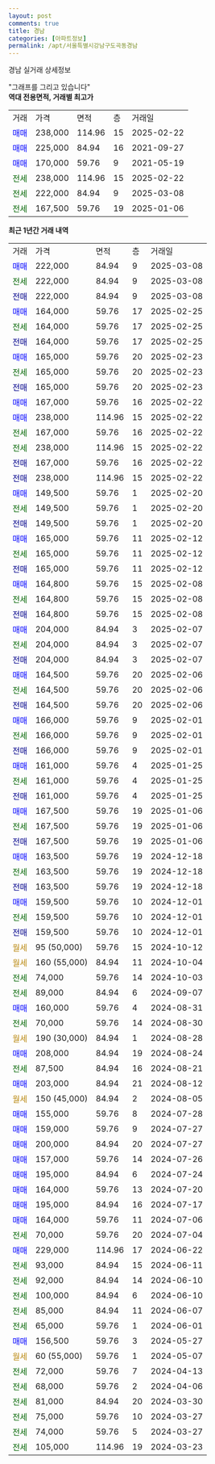 ```yaml
---
layout: post
comments: true
title: 경남
categories: [아파트정보]
permalink: /apt/서울특별시강남구도곡동경남
---
```


경남 실거래 상세정보

<script type="text/javascript">
  google.charts.load('current', {'packages':['line', 'corechart']});
  google.charts.setOnLoadCallback(drawChart);

  function drawChart() {
    var data = new google.visualization.DataTable();
    data.addColumn('date', '거래일');
    data.addColumn('number', "매매");
    data.addColumn('number', "전세");
    data.addColumn('number', "전매");

    data.addRows([[new Date(Date.parse("2025-03-08")), 222000, null, null], [new Date(Date.parse("2025-03-08")), null, 222000, null], [new Date(Date.parse("2025-03-08")), null, null, 222000], [new Date(Date.parse("2025-02-25")), 164000, null, null], [new Date(Date.parse("2025-02-25")), null, 164000, null], [new Date(Date.parse("2025-02-25")), null, null, 164000], [new Date(Date.parse("2025-02-23")), 165000, null, null], [new Date(Date.parse("2025-02-23")), null, 165000, null], [new Date(Date.parse("2025-02-23")), null, null, 165000], [new Date(Date.parse("2025-02-22")), 167000, null, null], [new Date(Date.parse("2025-02-22")), 238000, null, null], [new Date(Date.parse("2025-02-22")), null, 167000, null], [new Date(Date.parse("2025-02-22")), null, 238000, null], [new Date(Date.parse("2025-02-22")), null, null, 167000], [new Date(Date.parse("2025-02-22")), null, null, 238000], [new Date(Date.parse("2025-02-20")), 149500, null, null], [new Date(Date.parse("2025-02-20")), null, 149500, null], [new Date(Date.parse("2025-02-20")), null, null, 149500], [new Date(Date.parse("2025-02-12")), 165000, null, null], [new Date(Date.parse("2025-02-12")), null, 165000, null], [new Date(Date.parse("2025-02-12")), null, null, 165000], [new Date(Date.parse("2025-02-08")), 164800, null, null], [new Date(Date.parse("2025-02-08")), null, 164800, null], [new Date(Date.parse("2025-02-08")), null, null, 164800], [new Date(Date.parse("2025-02-07")), 204000, null, null], [new Date(Date.parse("2025-02-07")), null, 204000, null], [new Date(Date.parse("2025-02-07")), null, null, 204000], [new Date(Date.parse("2025-02-06")), 164500, null, null], [new Date(Date.parse("2025-02-06")), null, 164500, null], [new Date(Date.parse("2025-02-06")), null, null, 164500], [new Date(Date.parse("2025-02-01")), 166000, null, null], [new Date(Date.parse("2025-02-01")), null, 166000, null], [new Date(Date.parse("2025-02-01")), null, null, 166000], [new Date(Date.parse("2025-01-25")), 161000, null, null], [new Date(Date.parse("2025-01-25")), null, 161000, null], [new Date(Date.parse("2025-01-25")), null, null, 161000], [new Date(Date.parse("2025-01-06")), 167500, null, null], [new Date(Date.parse("2025-01-06")), null, 167500, null], [new Date(Date.parse("2025-01-06")), null, null, 167500], [new Date(Date.parse("2024-12-18")), 163500, null, null], [new Date(Date.parse("2024-12-18")), null, 163500, null], [new Date(Date.parse("2024-12-18")), null, null, 163500], [new Date(Date.parse("2024-12-01")), 159500, null, null], [new Date(Date.parse("2024-12-01")), null, 159500, null], [new Date(Date.parse("2024-12-01")), null, null, 159500], [new Date(Date.parse("2024-10-12")), null, null, null], [new Date(Date.parse("2024-10-04")), null, null, null], [new Date(Date.parse("2024-10-03")), null, 74000, null], [new Date(Date.parse("2024-09-07")), null, 89000, null], [new Date(Date.parse("2024-08-31")), 160000, null, null], [new Date(Date.parse("2024-08-30")), null, 70000, null], [new Date(Date.parse("2024-08-28")), null, null, null], [new Date(Date.parse("2024-08-24")), 208000, null, null], [new Date(Date.parse("2024-08-21")), null, 87500, null], [new Date(Date.parse("2024-08-12")), 203000, null, null], [new Date(Date.parse("2024-08-05")), null, null, null], [new Date(Date.parse("2024-07-28")), 155000, null, null], [new Date(Date.parse("2024-07-27")), 159000, null, null], [new Date(Date.parse("2024-07-27")), 200000, null, null], [new Date(Date.parse("2024-07-26")), 157000, null, null], [new Date(Date.parse("2024-07-24")), 195000, null, null], [new Date(Date.parse("2024-07-20")), 164000, null, null], [new Date(Date.parse("2024-07-17")), 195000, null, null], [new Date(Date.parse("2024-07-06")), 164000, null, null], [new Date(Date.parse("2024-07-04")), null, 70000, null], [new Date(Date.parse("2024-06-22")), 229000, null, null], [new Date(Date.parse("2024-06-11")), null, 93000, null], [new Date(Date.parse("2024-06-10")), null, 92000, null], [new Date(Date.parse("2024-06-10")), null, 100000, null], [new Date(Date.parse("2024-06-07")), null, 85000, null], [new Date(Date.parse("2024-06-01")), null, 65000, null], [new Date(Date.parse("2024-05-27")), 156500, null, null], [new Date(Date.parse("2024-05-07")), null, null, null], [new Date(Date.parse("2024-04-13")), null, 72000, null], [new Date(Date.parse("2024-04-06")), null, 68000, null], [new Date(Date.parse("2024-03-30")), null, 81000, null], [new Date(Date.parse("2024-03-27")), null, 75000, null], [new Date(Date.parse("2024-03-27")), null, 74000, null], [new Date(Date.parse("2024-03-23")), null, 105000, null]]);

    var options = {
      hAxis: {
        format: 'yyyy/MM/dd'
      },    
      lineWidth: 0,
      pointsVisible: true,    
      title: '최근 1년간 유형별 실거래가 분포',
      legend: { position: 'bottom' }
    };

    var formatter = new google.visualization.NumberFormat({pattern:'###,###'} );
    formatter.format(data, 1);
    formatter.format(data, 2);
    
    setTimeout(function() {
        var chart = new google.visualization.LineChart(document.getElementById('columnchart_material'));
        chart.draw(data, (options));
        document.getElementById('loading').style.display = 'none';
    }, 200);
  }
</script>


<div id="loading" style="z-index:20; display: block; margin-left: 0px">"그래프를 그리고 있습니다"</div>
<div id="columnchart_material" style="width: 95%; margin-left: 0px; display: block"></div>
<!-- contents start -->
<b>역대 전용면적, 거래별 최고가</b>
<table class="sortable">
    <tr>
      <td>거래</td>
      <td>가격</td>
      <td>면적</td>
      <td>층</td>
      <td>거래일</td>
    </tr>
        <tr>
          <td><a style="color: blue">매매</a></td>
          <td>238,000</td>
          <td>114.96</td>
          <td>15</td>
          <td>2025-02-22</td>
        </tr>            <tr>
          <td><a style="color: blue">매매</a></td>
          <td>225,000</td>
          <td>84.94</td>
          <td>16</td>
          <td>2021-09-27</td>
        </tr>            <tr>
          <td><a style="color: blue">매매</a></td>
          <td>170,000</td>
          <td>59.76</td>
          <td>9</td>
          <td>2021-05-19</td>
        </tr>        
        <tr>
              <td><a style="color: darkgreen">전세</a></td>
              <td>238,000</td>
              <td>114.96</td>
              <td>15</td>
              <td>2025-02-22</td>
            </tr>            <tr>
              <td><a style="color: darkgreen">전세</a></td>
              <td>222,000</td>
              <td>84.94</td>
              <td>9</td>
              <td>2025-03-08</td>
            </tr>            <tr>
              <td><a style="color: darkgreen">전세</a></td>
              <td>167,500</td>
              <td>59.76</td>
              <td>19</td>
              <td>2025-01-06</td>
            </tr>        
    
</table>

<b>최근 1년간 거래 내역</b>

<table class="sortable">
    <tr>
      <td>거래</td>
      <td>가격</td>
      <td>면적</td>
      <td>층</td>
      <td>거래일</td>
    </tr>
    <tr>
      <td><a style="color: blue">매매</a></td>
      <td>222,000</td>
      <td>84.94</td>
      <td>9</td>
      <td>2025-03-08</td>
    </tr>          <tr>
      <td><a style="color: darkgreen">전세</a></td>
      <td>222,000</td>
      <td>84.94</td>
      <td>9</td>
      <td>2025-03-08</td>
    </tr>          <tr>
      <td><a style="color: darkblue">전매</a></td>
      <td>222,000</td>
      <td>84.94</td>
      <td>9</td>
      <td>2025-03-08</td>
    </tr>          <tr>
      <td><a style="color: blue">매매</a></td>
      <td>164,000</td>
      <td>59.76</td>
      <td>17</td>
      <td>2025-02-25</td>
    </tr>          <tr>
      <td><a style="color: darkgreen">전세</a></td>
      <td>164,000</td>
      <td>59.76</td>
      <td>17</td>
      <td>2025-02-25</td>
    </tr>          <tr>
      <td><a style="color: darkblue">전매</a></td>
      <td>164,000</td>
      <td>59.76</td>
      <td>17</td>
      <td>2025-02-25</td>
    </tr>          <tr>
      <td><a style="color: blue">매매</a></td>
      <td>165,000</td>
      <td>59.76</td>
      <td>20</td>
      <td>2025-02-23</td>
    </tr>          <tr>
      <td><a style="color: darkgreen">전세</a></td>
      <td>165,000</td>
      <td>59.76</td>
      <td>20</td>
      <td>2025-02-23</td>
    </tr>          <tr>
      <td><a style="color: darkblue">전매</a></td>
      <td>165,000</td>
      <td>59.76</td>
      <td>20</td>
      <td>2025-02-23</td>
    </tr>          <tr>
      <td><a style="color: blue">매매</a></td>
      <td>167,000</td>
      <td>59.76</td>
      <td>16</td>
      <td>2025-02-22</td>
    </tr>          <tr>
      <td><a style="color: blue">매매</a></td>
      <td>238,000</td>
      <td>114.96</td>
      <td>15</td>
      <td>2025-02-22</td>
    </tr>          <tr>
      <td><a style="color: darkgreen">전세</a></td>
      <td>167,000</td>
      <td>59.76</td>
      <td>16</td>
      <td>2025-02-22</td>
    </tr>          <tr>
      <td><a style="color: darkgreen">전세</a></td>
      <td>238,000</td>
      <td>114.96</td>
      <td>15</td>
      <td>2025-02-22</td>
    </tr>          <tr>
      <td><a style="color: darkblue">전매</a></td>
      <td>167,000</td>
      <td>59.76</td>
      <td>16</td>
      <td>2025-02-22</td>
    </tr>          <tr>
      <td><a style="color: darkblue">전매</a></td>
      <td>238,000</td>
      <td>114.96</td>
      <td>15</td>
      <td>2025-02-22</td>
    </tr>          <tr>
      <td><a style="color: blue">매매</a></td>
      <td>149,500</td>
      <td>59.76</td>
      <td>1</td>
      <td>2025-02-20</td>
    </tr>          <tr>
      <td><a style="color: darkgreen">전세</a></td>
      <td>149,500</td>
      <td>59.76</td>
      <td>1</td>
      <td>2025-02-20</td>
    </tr>          <tr>
      <td><a style="color: darkblue">전매</a></td>
      <td>149,500</td>
      <td>59.76</td>
      <td>1</td>
      <td>2025-02-20</td>
    </tr>          <tr>
      <td><a style="color: blue">매매</a></td>
      <td>165,000</td>
      <td>59.76</td>
      <td>11</td>
      <td>2025-02-12</td>
    </tr>          <tr>
      <td><a style="color: darkgreen">전세</a></td>
      <td>165,000</td>
      <td>59.76</td>
      <td>11</td>
      <td>2025-02-12</td>
    </tr>          <tr>
      <td><a style="color: darkblue">전매</a></td>
      <td>165,000</td>
      <td>59.76</td>
      <td>11</td>
      <td>2025-02-12</td>
    </tr>          <tr>
      <td><a style="color: blue">매매</a></td>
      <td>164,800</td>
      <td>59.76</td>
      <td>15</td>
      <td>2025-02-08</td>
    </tr>          <tr>
      <td><a style="color: darkgreen">전세</a></td>
      <td>164,800</td>
      <td>59.76</td>
      <td>15</td>
      <td>2025-02-08</td>
    </tr>          <tr>
      <td><a style="color: darkblue">전매</a></td>
      <td>164,800</td>
      <td>59.76</td>
      <td>15</td>
      <td>2025-02-08</td>
    </tr>          <tr>
      <td><a style="color: blue">매매</a></td>
      <td>204,000</td>
      <td>84.94</td>
      <td>3</td>
      <td>2025-02-07</td>
    </tr>          <tr>
      <td><a style="color: darkgreen">전세</a></td>
      <td>204,000</td>
      <td>84.94</td>
      <td>3</td>
      <td>2025-02-07</td>
    </tr>          <tr>
      <td><a style="color: darkblue">전매</a></td>
      <td>204,000</td>
      <td>84.94</td>
      <td>3</td>
      <td>2025-02-07</td>
    </tr>          <tr>
      <td><a style="color: blue">매매</a></td>
      <td>164,500</td>
      <td>59.76</td>
      <td>20</td>
      <td>2025-02-06</td>
    </tr>          <tr>
      <td><a style="color: darkgreen">전세</a></td>
      <td>164,500</td>
      <td>59.76</td>
      <td>20</td>
      <td>2025-02-06</td>
    </tr>          <tr>
      <td><a style="color: darkblue">전매</a></td>
      <td>164,500</td>
      <td>59.76</td>
      <td>20</td>
      <td>2025-02-06</td>
    </tr>          <tr>
      <td><a style="color: blue">매매</a></td>
      <td>166,000</td>
      <td>59.76</td>
      <td>9</td>
      <td>2025-02-01</td>
    </tr>          <tr>
      <td><a style="color: darkgreen">전세</a></td>
      <td>166,000</td>
      <td>59.76</td>
      <td>9</td>
      <td>2025-02-01</td>
    </tr>          <tr>
      <td><a style="color: darkblue">전매</a></td>
      <td>166,000</td>
      <td>59.76</td>
      <td>9</td>
      <td>2025-02-01</td>
    </tr>          <tr>
      <td><a style="color: blue">매매</a></td>
      <td>161,000</td>
      <td>59.76</td>
      <td>4</td>
      <td>2025-01-25</td>
    </tr>          <tr>
      <td><a style="color: darkgreen">전세</a></td>
      <td>161,000</td>
      <td>59.76</td>
      <td>4</td>
      <td>2025-01-25</td>
    </tr>          <tr>
      <td><a style="color: darkblue">전매</a></td>
      <td>161,000</td>
      <td>59.76</td>
      <td>4</td>
      <td>2025-01-25</td>
    </tr>          <tr>
      <td><a style="color: blue">매매</a></td>
      <td>167,500</td>
      <td>59.76</td>
      <td>19</td>
      <td>2025-01-06</td>
    </tr>          <tr>
      <td><a style="color: darkgreen">전세</a></td>
      <td>167,500</td>
      <td>59.76</td>
      <td>19</td>
      <td>2025-01-06</td>
    </tr>          <tr>
      <td><a style="color: darkblue">전매</a></td>
      <td>167,500</td>
      <td>59.76</td>
      <td>19</td>
      <td>2025-01-06</td>
    </tr>          <tr>
      <td><a style="color: blue">매매</a></td>
      <td>163,500</td>
      <td>59.76</td>
      <td>19</td>
      <td>2024-12-18</td>
    </tr>          <tr>
      <td><a style="color: darkgreen">전세</a></td>
      <td>163,500</td>
      <td>59.76</td>
      <td>19</td>
      <td>2024-12-18</td>
    </tr>          <tr>
      <td><a style="color: darkblue">전매</a></td>
      <td>163,500</td>
      <td>59.76</td>
      <td>19</td>
      <td>2024-12-18</td>
    </tr>          <tr>
      <td><a style="color: blue">매매</a></td>
      <td>159,500</td>
      <td>59.76</td>
      <td>10</td>
      <td>2024-12-01</td>
    </tr>          <tr>
      <td><a style="color: darkgreen">전세</a></td>
      <td>159,500</td>
      <td>59.76</td>
      <td>10</td>
      <td>2024-12-01</td>
    </tr>          <tr>
      <td><a style="color: darkblue">전매</a></td>
      <td>159,500</td>
      <td>59.76</td>
      <td>10</td>
      <td>2024-12-01</td>
    </tr>          <tr>
      <td><a style="color: darkgoldenrod">월세</a></td>
      <td>95 (50,000)</td>
      <td>59.76</td>
      <td>15</td>
      <td>2024-10-12</td>
    </tr>          <tr>
      <td><a style="color: darkgoldenrod">월세</a></td>
      <td>160 (55,000)</td>
      <td>84.94</td>
      <td>11</td>
      <td>2024-10-04</td>
    </tr>          <tr>
      <td><a style="color: darkgreen">전세</a></td>
      <td>74,000</td>
      <td>59.76</td>
      <td>14</td>
      <td>2024-10-03</td>
    </tr>          <tr>
      <td><a style="color: darkgreen">전세</a></td>
      <td>89,000</td>
      <td>84.94</td>
      <td>6</td>
      <td>2024-09-07</td>
    </tr>          <tr>
      <td><a style="color: blue">매매</a></td>
      <td>160,000</td>
      <td>59.76</td>
      <td>4</td>
      <td>2024-08-31</td>
    </tr>          <tr>
      <td><a style="color: darkgreen">전세</a></td>
      <td>70,000</td>
      <td>59.76</td>
      <td>14</td>
      <td>2024-08-30</td>
    </tr>          <tr>
      <td><a style="color: darkgoldenrod">월세</a></td>
      <td>190 (30,000)</td>
      <td>84.94</td>
      <td>1</td>
      <td>2024-08-28</td>
    </tr>          <tr>
      <td><a style="color: blue">매매</a></td>
      <td>208,000</td>
      <td>84.94</td>
      <td>19</td>
      <td>2024-08-24</td>
    </tr>          <tr>
      <td><a style="color: darkgreen">전세</a></td>
      <td>87,500</td>
      <td>84.94</td>
      <td>16</td>
      <td>2024-08-21</td>
    </tr>          <tr>
      <td><a style="color: blue">매매</a></td>
      <td>203,000</td>
      <td>84.94</td>
      <td>21</td>
      <td>2024-08-12</td>
    </tr>          <tr>
      <td><a style="color: darkgoldenrod">월세</a></td>
      <td>150 (45,000)</td>
      <td>84.94</td>
      <td>2</td>
      <td>2024-08-05</td>
    </tr>          <tr>
      <td><a style="color: blue">매매</a></td>
      <td>155,000</td>
      <td>59.76</td>
      <td>8</td>
      <td>2024-07-28</td>
    </tr>          <tr>
      <td><a style="color: blue">매매</a></td>
      <td>159,000</td>
      <td>59.76</td>
      <td>9</td>
      <td>2024-07-27</td>
    </tr>          <tr>
      <td><a style="color: blue">매매</a></td>
      <td>200,000</td>
      <td>84.94</td>
      <td>20</td>
      <td>2024-07-27</td>
    </tr>          <tr>
      <td><a style="color: blue">매매</a></td>
      <td>157,000</td>
      <td>59.76</td>
      <td>14</td>
      <td>2024-07-26</td>
    </tr>          <tr>
      <td><a style="color: blue">매매</a></td>
      <td>195,000</td>
      <td>84.94</td>
      <td>6</td>
      <td>2024-07-24</td>
    </tr>          <tr>
      <td><a style="color: blue">매매</a></td>
      <td>164,000</td>
      <td>59.76</td>
      <td>13</td>
      <td>2024-07-20</td>
    </tr>          <tr>
      <td><a style="color: blue">매매</a></td>
      <td>195,000</td>
      <td>84.94</td>
      <td>16</td>
      <td>2024-07-17</td>
    </tr>          <tr>
      <td><a style="color: blue">매매</a></td>
      <td>164,000</td>
      <td>59.76</td>
      <td>11</td>
      <td>2024-07-06</td>
    </tr>          <tr>
      <td><a style="color: darkgreen">전세</a></td>
      <td>70,000</td>
      <td>59.76</td>
      <td>20</td>
      <td>2024-07-04</td>
    </tr>          <tr>
      <td><a style="color: blue">매매</a></td>
      <td>229,000</td>
      <td>114.96</td>
      <td>17</td>
      <td>2024-06-22</td>
    </tr>          <tr>
      <td><a style="color: darkgreen">전세</a></td>
      <td>93,000</td>
      <td>84.94</td>
      <td>15</td>
      <td>2024-06-11</td>
    </tr>          <tr>
      <td><a style="color: darkgreen">전세</a></td>
      <td>92,000</td>
      <td>84.94</td>
      <td>14</td>
      <td>2024-06-10</td>
    </tr>          <tr>
      <td><a style="color: darkgreen">전세</a></td>
      <td>100,000</td>
      <td>84.94</td>
      <td>6</td>
      <td>2024-06-10</td>
    </tr>          <tr>
      <td><a style="color: darkgreen">전세</a></td>
      <td>85,000</td>
      <td>84.94</td>
      <td>11</td>
      <td>2024-06-07</td>
    </tr>          <tr>
      <td><a style="color: darkgreen">전세</a></td>
      <td>65,000</td>
      <td>59.76</td>
      <td>1</td>
      <td>2024-06-01</td>
    </tr>          <tr>
      <td><a style="color: blue">매매</a></td>
      <td>156,500</td>
      <td>59.76</td>
      <td>3</td>
      <td>2024-05-27</td>
    </tr>          <tr>
      <td><a style="color: darkgoldenrod">월세</a></td>
      <td>60 (55,000)</td>
      <td>59.76</td>
      <td>1</td>
      <td>2024-05-07</td>
    </tr>          <tr>
      <td><a style="color: darkgreen">전세</a></td>
      <td>72,000</td>
      <td>59.76</td>
      <td>7</td>
      <td>2024-04-13</td>
    </tr>          <tr>
      <td><a style="color: darkgreen">전세</a></td>
      <td>68,000</td>
      <td>59.76</td>
      <td>2</td>
      <td>2024-04-06</td>
    </tr>          <tr>
      <td><a style="color: darkgreen">전세</a></td>
      <td>81,000</td>
      <td>84.94</td>
      <td>20</td>
      <td>2024-03-30</td>
    </tr>          <tr>
      <td><a style="color: darkgreen">전세</a></td>
      <td>75,000</td>
      <td>59.76</td>
      <td>10</td>
      <td>2024-03-27</td>
    </tr>          <tr>
      <td><a style="color: darkgreen">전세</a></td>
      <td>74,000</td>
      <td>59.76</td>
      <td>5</td>
      <td>2024-03-27</td>
    </tr>          <tr>
      <td><a style="color: darkgreen">전세</a></td>
      <td>105,000</td>
      <td>114.96</td>
      <td>19</td>
      <td>2024-03-23</td>
    </tr>      </table>
<!-- contents end -->    

